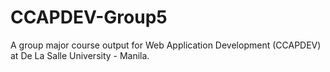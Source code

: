 # CCAPDEV-Group5
A group major course output for Web Application Development (CCAPDEV) at De La Salle University - Manila.
